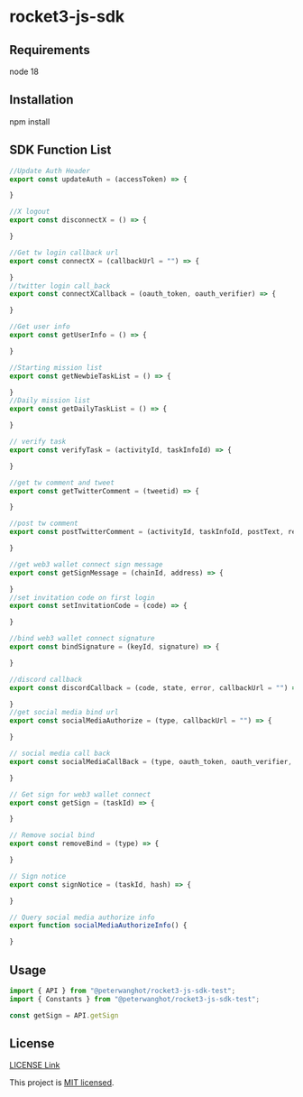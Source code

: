 # rocket3-js-sdk

## Requirements

node 18

## Installation

npm install

## SDK Function List



```javascript
//Update Auth Header
export const updateAuth = (accessToken) => {

}

//X logout
export const disconnectX = () => {

}

//Get tw login callback url
export const connectX = (callbackUrl = "") => {

}
//twitter login call_back
export const connectXCallback = (oauth_token, oauth_verifier) => {

}

//Get user info
export const getUserInfo = () => {

}

//Starting mission list
export const getNewbieTaskList = () => {

}
//Daily mission list
export const getDailyTaskList = () => {

}

// verify task
export const verifyTask = (activityId, taskInfoId) => {

}

//get tw comment and tweet
export const getTwitterComment = (tweetid) => {

}

//post tw comment
export const postTwitterComment = (activityId, taskInfoId, postText, replyId) => {

}

//get web3 wallet connect sign message
export const getSignMessage = (chainId, address) => {

}
//set invitation code on first login
export const setInvitationCode = (code) => {

}

//bind web3 wallet connect signature
export const bindSignature = (keyId, signature) => {

}

//discord callback
export const discordCallback = (code, state, error, callbackUrl = "") => {

}
//get social media bind url
export const socialMediaAuthorize = (type, callbackUrl = "") => {

}

// social media call back
export const socialMediaCallBack = (type, oauth_token, oauth_verifier, callbackUrl = "") => {

}

// Get sign for web3 wallet connect
export const getSign = (taskId) => {

}

// Remove social bind
export const removeBind = (type) => {

}

// Sign notice
export const signNotice = (taskId, hash) => {

}

// Query social media authorize info
export function socialMediaAuthorizeInfo() {

}
```

## Usage

```javascript
import { API } from "@peterwanghot/rocket3-js-sdk-test";
import { Constants } from "@peterwanghot/rocket3-js-sdk-test";

const getSign = API.getSign
```

## License

[LICENSE Link](https://github.com/rocket3labs/rocket3-js-sdk/blob/main/LICENSE)

This project is [MIT licensed](https://github.com/calibreapp/react-live-chat-loader/blob/main/LICENSE).
